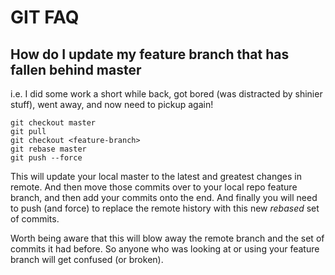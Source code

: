 # GIT FAQ

## How do I update my feature branch that has fallen behind master
i.e. I did some work a short while back, got bored (was distracted by shinier stuff), went away, and now need to pickup again!

```
git checkout master
git pull
git checkout <feature-branch>
git rebase master
git push --force
```

This will update your local master to the latest and greatest changes in remote. And then move those commits over to your local
repo feature branch, and then add your commits onto the end. And finally you will need to push (and force) to replace the remote
history with this new _rebased_ set of commits.

Worth being aware that this will blow away the remote branch and the set of commits it had before. So anyone who was looking at
or using your feature branch will get confused (or broken).

